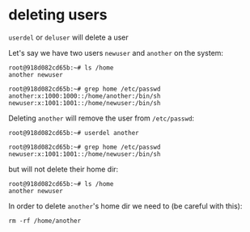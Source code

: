 # deleting users

`userdel` or `deluser` will delete a user

Let's say we have two users `newuser` and `another` on the system:
```
root@918d082cd65b:~# ls /home
another newuser

root@918d082cd65b:~# grep home /etc/passwd
another:x:1000:1000::/home/another:/bin/sh
newuser:x:1001:1001::/home/newuser:/bin/sh
```
Deleting `another` will remove the user from `/etc/passwd`: 
```
root@918d082cd65b:~# userdel another

root@918d082cd65b:~# grep home /etc/passwd
newuser:x:1001:1001::/home/newuser:/bin/sh
```
but will not delete their home dir:
```
root@918d082cd65b:~# ls /home
another newuser
```
In order to delete `another`'s home dir we need to (be careful with this):
```
rm -rf /home/another
```

